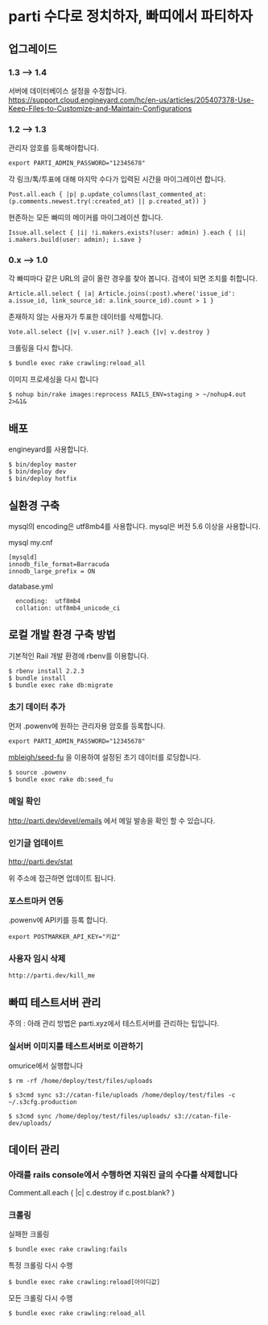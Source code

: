 # parti 수다로 정치하자, 빠띠에서 파티하자

## 업그레이드

### 1.3 --> 1.4

서버에 데이터베이스 설정을 수정합니다.
https://support.cloud.engineyard.com/hc/en-us/articles/205407378-Use-Keep-Files-to-Customize-and-Maintain-Configurations

### 1.2 --> 1.3

관리자 암호를 등록해야합니다.
```
export PARTI_ADMIN_PASSWORD="12345678"
```

각 링크/톡/투표에 대해 마지막 수다가 입력된 시간을 마이그레이션 합니다.
```
Post.all.each { |p| p.update_columns(last_commented_at: (p.comments.newest.try(:created_at) || p.created_at)) }
```

현존하는 모든 빠띠의 메이커를 마이그레이션 합니다.
```
Issue.all.select { |i| !i.makers.exists?(user: admin) }.each { |i| i.makers.build(user: admin); i.save }
```

### 0.x --> 1.0

각 빠띠마다 같은 URL의 글이 올란 경우를 찾아 봅니다. 검색이 되면 조치를 취합니다.
```
Article.all.select { |a| Article.joins(:post).where('issue_id': a.issue_id, link_source_id: a.link_source_id).count > 1 }
```

존재하지 않는 사용자가 투표한 데이터를 삭제합니다.

```
Vote.all.select {|v| v.user.nil? }.each {|v| v.destroy }
```

크롤링을 다시 합니다.

```
$ bundle exec rake crawling:reload_all
```

이미지 프로세싱을 다시 합니다

```
$ nohup bin/rake images:reprocess RAILS_ENV=staging > ~/nohup4.out 2>&1&
```

## 배포

engineyard를 사용합니다.

```
$ bin/deploy master
$ bin/deploy dev
$ bin/deploy hotfix
```

## 실환경 구축

mysql의 encoding은 utf8mb4를 사용합니다. mysql은 버전 5.6 이상을 사용합니다.

mysql my.cnf
```
[mysqld]
innodb_file_format=Barracuda
innodb_large_prefix = ON
```

database.yml
```
  encoding:  utf8mb4
  collation: utf8mb4_unicode_ci
```

## 로컬 개발 환경 구축 방법

기본적인 Rail 개발 환경에 rbenv를 이용합니다.

```
$ rbenv install 2.2.3
$ bundle install
$ bundle exec rake db:migrate
```

### 초기 데이터 추가

먼저 .powenv에 원하는 관리자용 암호를 등록합니다.
```
export PARTI_ADMIN_PASSWORD="12345678"
```

[mbleigh/seed-fu](https://github.com/mbleigh/seed-fu) 을 이용하여 설정된 초기 데이터를 로딩합니다.

```
$ source .powenv
$ bundle exec rake db:seed_fu
```

### 메일 확인

http://parti.dev/devel/emails 에서 메일 발송을 확인 할 수 있습니다.

### 인기글 업데이트

http://parti.dev/stat

위 주소에 접근하면 업데이트 됩니다.

### 포스트마커 연동

.powenv에 API키를 등록 합니다.

```
export POSTMARKER_API_KEY="키값"
```

### 사용자 임시 삭제

```
http://parti.dev/kill_me
```

## 빠띠 테스트서버 관리

주의 : 아래 관리 방법은 parti.xyz에서 테스트서버를 관리하는 팁입니다.

### 실서버 이미지를 테스트서버로 이관하기

omurice에서 실행합니다

```
$ rm -rf /home/deploy/test/files/uploads

$ s3cmd sync s3://catan-file/uploads /home/deploy/test/files -c ~/.s3cfg.production

$ s3cmd sync /home/deploy/test/files/uploads/ s3://catan-file-dev/uploads/
```

## 데이터 관리

### 아래를 rails console에서 수행하면 지워진 글의 수다를 삭제합니다

Comment.all.each { |c| c.destroy if c.post.blank? }

### 크롤링

실패한 크롤링

```
$ bundle exec rake crawling:fails
```

특정 크롤링 다시 수행
```
$ bundle exec rake crawling:reload[아이디값]
```

모든 크롤링 다시 수행

```
$ bundle exec rake crawling:reload_all
```

